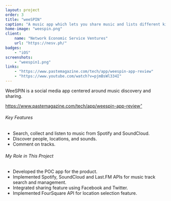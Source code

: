 ```yaml
---
layout: project
order: 3
title: "weeSPIN"
caption: "A music app which lets you share music and lists different kinds of music to explore"
home-image: "weespin.png"
client:
    name: "Network Economic Service Ventures"
    url: "https://nesv.ph/"
badges:
    - "iOS"
screenshots:
    - "weespin1.png"
links:
    - "https://www.pastemagazine.com/tech/app/weespin-app-review"
    - "https://www.youtube.com/watch?v=pjmBsWl334I"
---
```


WeeSPIN is a social media app centered around music discovery and sharing.

<a href="https://www.pastemagazine.com/tech/app/weespin-app-review" target="_blank">
https://www.pastemagazine.com/tech/app/weespin-app-review<sup style="font-size: 0.5rem;">↗</sup>
</a>

###### Key Features
- Search, collect and listen to music from Spotify and SoundCloud.
- Discover people, locations, and sounds.
- Comment on tracks.

###### My Role in This Project
- Developed the POC app for the product.
- Implemented Spotify, SoundCloud and Last.FM APIs for music track search and management.
- Integrated sharing feature using Facebook and Twitter.
- Implemented FourSquare API for location selection feature.
